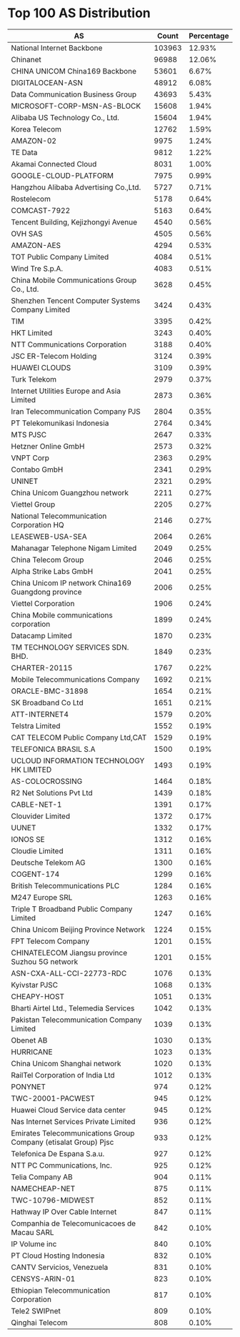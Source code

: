 # Top 100 AS Distribution
| AS | Count | Percentage |
|----|----|----|
| National Internet Backbone | 103963 | 12.93% |
| Chinanet | 96988 | 12.06% |
| CHINA UNICOM China169 Backbone | 53601 | 6.67% |
| DIGITALOCEAN-ASN | 48912 | 6.08% |
| Data Communication Business Group | 43693 | 5.43% |
| MICROSOFT-CORP-MSN-AS-BLOCK | 15608 | 1.94% |
| Alibaba US Technology Co., Ltd. | 15604 | 1.94% |
| Korea Telecom | 12762 | 1.59% |
| AMAZON-02 | 9975 | 1.24% |
| TE Data | 9812 | 1.22% |
| Akamai Connected Cloud | 8031 | 1.00% |
| GOOGLE-CLOUD-PLATFORM | 7975 | 0.99% |
| Hangzhou Alibaba Advertising Co.,Ltd. | 5727 | 0.71% |
| Rostelecom | 5178 | 0.64% |
| COMCAST-7922 | 5163 | 0.64% |
| Tencent Building, Kejizhongyi Avenue | 4540 | 0.56% |
| OVH SAS | 4505 | 0.56% |
| AMAZON-AES | 4294 | 0.53% |
| TOT Public Company Limited | 4084 | 0.51% |
| Wind Tre S.p.A. | 4083 | 0.51% |
| China Mobile Communications Group Co., Ltd. | 3628 | 0.45% |
| Shenzhen Tencent Computer Systems Company Limited | 3424 | 0.43% |
| TIM | 3395 | 0.42% |
| HKT Limited | 3243 | 0.40% |
| NTT Communications Corporation | 3188 | 0.40% |
| JSC ER-Telecom Holding | 3124 | 0.39% |
| HUAWEI CLOUDS | 3109 | 0.39% |
| Turk Telekom | 2979 | 0.37% |
| Internet Utilities Europe and Asia Limited | 2873 | 0.36% |
| Iran Telecommunication Company PJS | 2804 | 0.35% |
| PT Telekomunikasi Indonesia | 2764 | 0.34% |
| MTS PJSC | 2647 | 0.33% |
| Hetzner Online GmbH | 2573 | 0.32% |
| VNPT Corp | 2363 | 0.29% |
| Contabo GmbH | 2341 | 0.29% |
| UNINET | 2321 | 0.29% |
| China Unicom Guangzhou network | 2211 | 0.27% |
| Viettel Group | 2205 | 0.27% |
| National Telecommunication Corporation HQ | 2146 | 0.27% |
| LEASEWEB-USA-SEA | 2064 | 0.26% |
| Mahanagar Telephone Nigam Limited | 2049 | 0.25% |
| China Telecom Group | 2046 | 0.25% |
| Alpha Strike Labs GmbH | 2041 | 0.25% |
| China Unicom IP network China169 Guangdong province | 2006 | 0.25% |
| Viettel Corporation | 1906 | 0.24% |
| China Mobile communications corporation | 1899 | 0.24% |
| Datacamp Limited | 1870 | 0.23% |
| TM TECHNOLOGY SERVICES SDN. BHD. | 1849 | 0.23% |
| CHARTER-20115 | 1767 | 0.22% |
| Mobile Telecommunications Company | 1692 | 0.21% |
| ORACLE-BMC-31898 | 1654 | 0.21% |
| SK Broadband Co Ltd | 1651 | 0.21% |
| ATT-INTERNET4 | 1579 | 0.20% |
| Telstra Limited | 1552 | 0.19% |
| CAT TELECOM Public Company Ltd,CAT | 1529 | 0.19% |
| TELEFONICA BRASIL S.A | 1500 | 0.19% |
| UCLOUD INFORMATION TECHNOLOGY HK LIMITED | 1493 | 0.19% |
| AS-COLOCROSSING | 1464 | 0.18% |
| R2 Net Solutions Pvt Ltd | 1439 | 0.18% |
| CABLE-NET-1 | 1391 | 0.17% |
| Clouvider Limited | 1372 | 0.17% |
| UUNET | 1332 | 0.17% |
| IONOS SE | 1312 | 0.16% |
| Cloudie Limited | 1311 | 0.16% |
| Deutsche Telekom AG | 1300 | 0.16% |
| COGENT-174 | 1299 | 0.16% |
| British Telecommunications PLC | 1284 | 0.16% |
| M247 Europe SRL | 1263 | 0.16% |
| Triple T Broadband Public Company Limited | 1247 | 0.16% |
| China Unicom Beijing Province Network | 1224 | 0.15% |
| FPT Telecom Company | 1201 | 0.15% |
| CHINATELECOM Jiangsu province Suzhou 5G network | 1201 | 0.15% |
| ASN-CXA-ALL-CCI-22773-RDC | 1076 | 0.13% |
| Kyivstar PJSC | 1068 | 0.13% |
| CHEAPY-HOST | 1051 | 0.13% |
| Bharti Airtel Ltd., Telemedia Services | 1042 | 0.13% |
| Pakistan Telecommunication Company Limited | 1039 | 0.13% |
| Obenet AB | 1030 | 0.13% |
| HURRICANE | 1023 | 0.13% |
| China Unicom Shanghai network | 1020 | 0.13% |
| RailTel Corporation of India Ltd | 1012 | 0.13% |
| PONYNET | 974 | 0.12% |
| TWC-20001-PACWEST | 945 | 0.12% |
| Huawei Cloud Service data center | 945 | 0.12% |
| Nas Internet Services Private Limited | 936 | 0.12% |
| Emirates Telecommunications Group Company (etisalat Group) Pjsc | 933 | 0.12% |
| Telefonica De Espana S.a.u. | 927 | 0.12% |
| NTT PC Communications, Inc. | 925 | 0.12% |
| Telia Company AB | 904 | 0.11% |
| NAMECHEAP-NET | 875 | 0.11% |
| TWC-10796-MIDWEST | 852 | 0.11% |
| Hathway IP Over Cable Internet | 847 | 0.11% |
| Companhia de Telecomunicacoes de Macau SARL | 842 | 0.10% |
| IP Volume inc | 840 | 0.10% |
| PT Cloud Hosting Indonesia | 832 | 0.10% |
| CANTV Servicios, Venezuela | 831 | 0.10% |
| CENSYS-ARIN-01 | 823 | 0.10% |
| Ethiopian Telecommunication Corporation | 817 | 0.10% |
| Tele2 SWIPnet | 809 | 0.10% |
| Qinghai Telecom | 808 | 0.10% |
